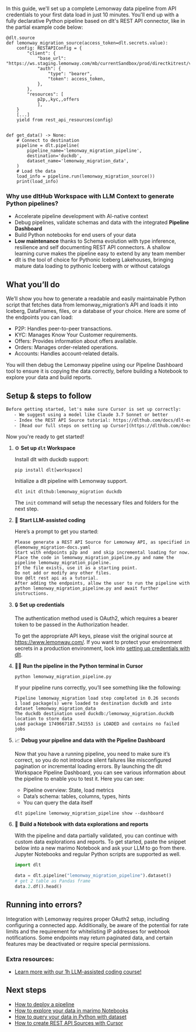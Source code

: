 In this guide, we'll set up a complete Lemonway data pipeline from API credentials to your first data load in just 10 minutes. You'll end up with a fully declarative Python pipeline based on dlt's REST API connector, like in the partial example code below:

```python-outcome
@dlt.source
def lemonway_migration_source(access_token=dlt.secrets.value):
    config: RESTAPIConfig = {
        "client": {
            "base_url": "https://ws.staging.lemonway.com/mb/currentSandbox/prod/directkitrest/v2/",
            "auth": {
                "type": "bearer",
                "token": access_token,
            },
        },
        "resources": [
            p2p,,kyc,,offers
            ],
    }
    [...]
    yield from rest_api_resources(config)


def get_data() -> None:
    # Connect to destination
    pipeline = dlt.pipeline(
        pipeline_name='lemonway_migration_pipeline',
        destination='duckdb',
        dataset_name='lemonway_migration_data', 
    )
    # Load the data
    load_info = pipeline.run(lemonway_migration_source())
    print(load_info) 
```

### Why use dltHub Workspace with LLM Context to generate Python pipelines?

- Accelerate pipeline development with AI-native context
- Debug pipelines, validate schemas and data with the integrated **Pipeline Dashboard**
- Build Python notebooks for end users of your data
- **Low maintenance** thanks to Schema evolution with type inference, resilience and self documenting REST API connectors. A shallow learning curve makes the pipeline easy to extend by any team member
- dlt is the tool of choice for Pythonic Iceberg Lakehouses, bringing mature data loading to pythonic Iceberg with or without catalogs

## What you’ll do

We’ll show you how to generate a readable and easily maintainable Python script that fetches data from lemonway_migration’s API and loads it into Iceberg, DataFrames, files, or a database of your choice. Here are some of the endpoints you can load:

- P2P: Handles peer-to-peer transactions.
- KYC: Manages Know Your Customer requirements.
- Offers: Provides information about offers available.
- Orders: Manages order-related operations.
- Accounts: Handles account-related details.

You will then debug the Lemonway pipeline using our Pipeline Dashboard tool to ensure it is copying the data correctly, before building a Notebook to explore your data and build reports.

## Setup & steps to follow

```default
Before getting started, let's make sure Cursor is set up correctly:
   - We suggest using a model like Claude 3.7 Sonnet or better
   - Index the REST API Source tutorial: https://dlthub.com/docs/dlt-ecosystem/verified-sources/rest_api/ and add it to context as **@dlt rest api**
   - [Read our full steps on setting up Cursor](https://dlthub.com/docs/dlt-ecosystem/llm-tooling/cursor-restapi#23-configuring-cursor-with-documentation)
```

Now you're ready to get started!

1. ⚙️ **Set up `dlt` Workspace**
    
    Install dlt with duckdb support:
    ```shell
    pip install dlt[workspace]
    ```

    Initialize a dlt pipeline with Lemonway support.
    ```shell
    dlt init dlthub:lemonway_migration duckdb
    ```

    The `init` command will setup the necessary files and folders for the next step.
    
2. 🤠 **Start LLM-assisted coding**
    
    Here’s a prompt to get you started:
    
    ```prompt
    Please generate a REST API Source for Lemonway API, as specified in @lemonway_migration-docs.yaml 
    Start with endpoints p2p and  and skip incremental loading for now. 
    Place the code in lemonway_migration_pipeline.py and name the pipeline lemonway_migration_pipeline. 
    If the file exists, use it as a starting point. 
    Do not add or modify any other files. 
    Use @dlt rest api as a tutorial. 
    After adding the endpoints, allow the user to run the pipeline with python lemonway_migration_pipeline.py and await further instructions.
    ```

    
3. 🔒 **Set up credentials** 
    
    The authentication method used is OAuth2, which requires a bearer token to be passed in the Authorization header.
    
    To get the appropriate API keys, please visit the original source at https://www.lemonway.com/.
    If you want to protect your environment secrets in a production environment, look into [setting up credentials with dlt](https://dlthub.com/docs/walkthroughs/add_credentials).
    
4. 🏃‍♀️ **Run the pipeline in the Python terminal in Cursor**
    
    ```shell
    python lemonway_migration_pipeline.py
    ```
    
    If your pipeline runs correctly, you’ll see something like the following:
    
    ```shell
    Pipeline lemonway_migration load step completed in 0.26 seconds
    1 load package(s) were loaded to destination duckdb and into dataset lemonway_migration_data
    The duckdb destination used duckdb:/lemonway_migration.duckdb location to store data
    Load package 1749667187.541553 is LOADED and contains no failed jobs
    ```
    
5. 📈 **Debug your pipeline and data with the Pipeline Dashboard**

    Now that you have a running pipeline, you need to make sure it’s correct, so you do not introduce silent failures like misconfigured pagination or incremental loading errors. By launching the dlt Workspace Pipeline Dashboard, you can see various information about the pipeline to enable you to test it. Here you can see:
    - Pipeline overview: State, load metrics
    - Data’s schema: tables, columns, types, hints
    - You can query the data itself
    
    ```shell
    dlt pipeline lemonway_migration_pipeline show --dashboard
    ```
    
6. 🐍 **Build a Notebook with data explorations and reports**

    With the pipeline and data partially validated, you can continue with custom data explorations and reports. To get started, paste the snippet below into a new marimo Notebook and ask your LLM to go from there. Jupyter Notebooks and regular Python scripts are supported as well.

    
    ```python
    import dlt

   data = dlt.pipeline("lemonway_migration_pipeline").dataset()
   # get 2 table as Pandas frame
   data.2.df().head()
    ```

## Running into errors?

Integration with Lemonway requires proper OAuth2 setup, including configuring a connected app. Additionally, be aware of the potential for rate limits and the requirement for whitelisting IP addresses for webhook notifications. Some endpoints may return paginated data, and certain features may be deactivated or require special permissions.

### Extra resources:

- [Learn more with our 1h LLM-assisted coding course!](https://www.youtube.com/watch?v=GGid70rnJuM)

## Next steps

- [How to deploy a pipeline](https://dlthub.com/docs/walkthroughs/deploy-a-pipeline)
- [How to explore your data in marimo Notebooks](https://dlthub.com/docs/general-usage/dataset-access/marimo)
- [How to query your data in Python with dataset](https://dlthub.com/docs/general-usage/dataset-access/dataset)
- [How to create REST API Sources with Cursor](https://dlthub.com/docs/dlt-ecosystem/llm-tooling/cursor-restapi)